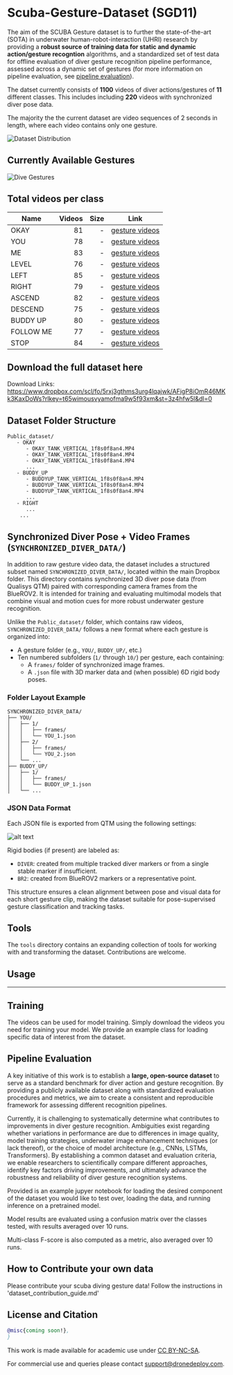 # Scuba-Gesture-Dataset (SGD11)

The aim of the SCUBA Gesture dataset is to further the state-of-the-art (SOTA) in underwater human-robot-interaction (UHRI) research by providing a **robust source of training data for static and dynamic action/gesture recogntion** algorithms, and a standardized set of test data for offline evaluation of diver gesture recognition pipeline performance, assessed across a dynamic set of gestures (for more information on pipeline evaluation, see [pipeline evaluation](#pipeline-evaluation)).

The datset currently consists of **1100** videos of diver actions/gestures of **11** different classes.
 This includes including **220** videos with synchronized diver pose data.​

The majority the the current dataset are video sequences of 2 seconds in length, where each video contains only one gesture.

![Dataset Distribution](figures/gesture_bar_plot.png)

Currently Available Gestures
---

![Dive Gestures](figures/dive_gestures.png)


<!-- | Name | Example | Videos | Size | Link |
|-------|------|-------:|-----:|---|
| OKAY | ![house1](/imgs/house1.png?raw=true "house1")  |     220 | 1.7GB | [gesture videos](https://www.dropbox.com/scl/fo/mqd4pnlf5uz2e6x9t6np2/AATzzlmMlMY6gMHXm7nzCCQ?rlkey=xdhr1ftz3q4o9roery6xs2j1n&st=m7yt9zti&dl=0)
| YOU | ![house2](/imgs/house2.png?raw=true "house2")  |     952  | 8.6GB | [gesture videos](https://www.dropbox.com/scl/fo/bjyt0ru7wa9oftth5fhdd/ALPHEdSlcx2r6hsgH7Iu3RI?rlkey=7mnk676wajqtz1ke98snjod0l&st=5xidsfhw&dl=0)
| ME | ![house3](/imgs/house3.png?raw=true "house3")  |     182 | 1.4GB | [gesture videos](https://www.dropbox.com/scl/fo/6636d1doeft0h4ly8c8sx/ADBDO2vND_HyuiqP6y0CS8c?rlkey=iifb1u4x8dqnyips4ic450v50&st=9htthu6f&dl=0)
| LEVEL | ![house4](/imgs/house4.png?raw=true "house4")  |     367 | 5.2GB | [gesture videos](https://www.dropbox.com/scl/fo/wowtlt55gg5yw66574s9g/APno67MchrgYi-0m5Eug6CM?rlkey=s85i1rd9c9uryulnjwe1dwf4e&st=wi5moclf&dl=0)
| LEFT | ![ruins1](/imgs/ruins1.png?raw=true "ruins1") |     391  | 3.1GB | [gesture videos](https://www.dropbox.com/scl/fo/f8hpeaf8lr5pxn21x2zsq/AK8PFia3qcCvgMtURf97yqw?rlkey=uyn876hew7ze3nos4rtwlgfm6&st=52syustq&dl=0)
| RIGHT | ![ruins2](/imgs/ruins2.png?raw=true "ruins2") |     1174 | 9.3GB | [gesture videos](https://www.dropbox.com/scl/fo/wjmi5hqof16gnw935rb3s/ACW6fEw0zWV0Frk0Cdv0ijc?rlkey=3q2lnftfjf8er4pr7465w5zmz&st=nb40eqa1&dl=0)
| ASCEND | ![ruins3](/imgs/ruins3.png?raw=true "ruins3") |     539 | 4.4GB | [gesture videos](https://www.dropbox.com/scl/fo/euz15j7w3x0cksc0x6tei/AAX6CGsgkajsx0kbHuoOnsc?rlkey=q8aj4lkvbxiugelxe2f3wp67c&st=7acxx4gr&dl=0)
| DESCEND | ![tower1](/imgs/tower1.png?raw=true "tower1") |     783  | 6.1GB | [gesture videos](https://www.dropbox.com/scl/fo/8yvv66exiqqioqqrsibds/ABSjSAlBxj-0L2jksfgKeoo?rlkey=i9iy8kqdqkpg5v5pf0iu62086&st=jim9peaz&dl=0)
| BUDDY UP | ![tower2](/imgs/tower2.png?raw=true "tower2") |     684  | 792MB | [gesture videos](https://www.dropbox.com/scl/fo/9249p9x16pghzhxojg6wa/AIyhohQkP9ypSJx3ofHKh8s?rlkey=aty2ukhw29qbwtmz267uolrq0&st=9za27ioe&dl=0)
| FOLLOW ME | ![pipes1](/imgs/pipes1.png?raw=true "pipes1") |     98 | 1.3GB | [gesture videos](https://www.dropbox.com/scl/fo/pg53be2us3ju6sdb25fdn/AO-lBTEZJOniEqViOb8p0tI?rlkey=h96dzm5hbn4vm3qjxrkwab4r9&st=pybchl9z&dl=0)
| STOP | ![pipes1](/imgs/pipes1.png?raw=true "pipes1") |     98 | 1.3GB | [gesture videos](https://www.dropbox.com/scl/fo/fbft7kjnej7f0q8u1oray/ABad602M9iHPL9gmxPAAnAY?rlkey=tdpyqa8pgiu7w85skfmb1ogwc&st=84ahtmoe&dl=0) -->

## Total videos per class

| Name      | Videos | Size | Link |
|-----------|--------:|-----:|------|
| OKAY      |      81 | - | [gesture videos](https://www.dropbox.com/scl/fo/mqd4pnlf5uz2e6x9t6np2/AATzzlmMlMY6gMHXm7nzCCQ?rlkey=xdhr1ftz3q4o9roery6xs2j1n&st=m7yt9zti&dl=0) |
| YOU       |      78 | - | [gesture videos](https://www.dropbox.com/scl/fo/bjyt0ru7wa9oftth5fhdd/ALPHEdSlcx2r6hsgH7Iu3RI?rlkey=7mnk676wajqtz1ke98snjod0l&st=5xidsfhw&dl=0) |
| ME        |      83 | - | [gesture videos](https://www.dropbox.com/scl/fo/6636d1doeft0h4ly8c8sx/ADBDO2vND_HyuiqP6y0CS8c?rlkey=iifb1u4x8dqnyips4ic450v50&st=9htthu6f&dl=0) |
| LEVEL     |      76 | - | [gesture videos](https://www.dropbox.com/scl/fo/wowtlt55gg5yw66574s9g/APno67MchrgYi-0m5Eug6CM?rlkey=s85i1rd9c9uryulnjwe1dwf4e&st=wi5moclf&dl=0) |
| LEFT      |      85 | - | [gesture videos](https://www.dropbox.com/scl/fo/f8hpeaf8lr5pxn21x2zsq/AK8PFia3qcCvgMtURf97yqw?rlkey=uyn876hew7ze3nos4rtwlgfm6&st=52syustq&dl=0) |
| RIGHT     |      79 | - | [gesture videos](https://www.dropbox.com/scl/fo/wjmi5hqof16gnw935rb3s/ACW6fEw0zWV0Frk0Cdv0ijc?rlkey=3q2lnftfjf8er4pr7465w5zmz&st=nb40eqa1&dl=0) |
| ASCEND    |      82 | - | [gesture videos](https://www.dropbox.com/scl/fo/euz15j7w3x0cksc0x6tei/AAX6CGsgkajsx0kbHuoOnsc?rlkey=q8aj4lkvbxiugelxe2f3wp67c&st=7acxx4gr&dl=0) |
| DESCEND   |      75 | - | [gesture videos](https://www.dropbox.com/scl/fo/8yvv66exiqqioqqrsibds/ABSjSAlBxj-0L2jksfgKeoo?rlkey=i9iy8kqdqkpg5v5pf0iu62086&st=jim9peaz&dl=0) |
| BUDDY UP  |      80 | - | [gesture videos](https://www.dropbox.com/scl/fo/9249p9x16pghzhxojg6wa/AIyhohQkP9ypSJx3ofHKh8s?rlkey=aty2ukhw29qbwtmz267uolrq0&st=9za27ioe&dl=0) |
| FOLLOW ME |      77 | - | [gesture videos](https://www.dropbox.com/scl/fo/pg53be2us3ju6sdb25fdn/AO-lBTEZJOniEqViOb8p0tI?rlkey=h96dzm5hbn4vm3qjxrkwab4r9&st=pybchl9z&dl=0) |
| STOP      |      84 | - | [gesture videos](https://www.dropbox.com/scl/fo/fbft7kjnej7f0q8u1oray/ABad602M9iHPL9gmxPAAnAY?rlkey=tdpyqa8pgiu7w85skfmb1ogwc&st=84ahtmoe&dl=0) |


 Download the full dataset here
---
Download Links: https://www.dropbox.com/scl/fo/5rxj3gthms3urg4lqajwk/AFigP8iOmR46MKk3KaxDoWs?rlkey=t65wimousvyamofma9w5f93xm&st=3z4hfw5l&dl=0

Dataset Folder Structure
---

```
Public_dataset/
   - OKAY
      - OKAY_TANK_VERTICAL_1f8s0f8an4.MP4
      - OKAY_TANK_VERTICAL_1f8s0f8an4.MP4
      - OKAY_TANK_VERTICAL_1f8s0f8an4.MP4
      ...
   - BUDDY_UP
      - BUDDYUP_TANK_VERTICAL_1f8s0f8an4.MP4
      - BUDDYUP_TANK_VERTICAL_1f8s0f8an4.MP4
      - BUDDYUP_TANK_VERTICAL_1f8s0f8an4.MP4
      ...
   - RIGHT
      ...
    ...
```

## Synchronized Diver Pose + Video Frames (`SYNCHRONIZED_DIVER_DATA/`)

In addition to raw gesture video data, the dataset includes a structured subset named `SYNCHRONIZED_DIVER_DATA/`, located within the main Dropbox folder. This directory contains synchronized 3D diver pose data (from Qualisys QTM) paired with corresponding camera frames from the BlueROV2. It is intended for training and evaluating multimodal models that combine visual and motion cues for more robust underwater gesture recognition.

Unlike the `Public_dataset/` folder, which contains raw videos, `SYNCHRONIZED_DIVER_DATA/` follows a new format where each gesture is organized into:
- A gesture folder (e.g., `YOU/`, `BUDDY_UP/`, etc.)
- Ten numbered subfolders (`1/` through `10/`) per gesture, each containing:
  - A `frames/` folder of synchronized image frames.
  - A `.json` file with 3D marker data and (when possible) 6D rigid body poses.

### Folder Layout Example
```
SYNCHRONIZED_DIVER_DATA/
├── YOU/
│   ├── 1/
│   │   ├── frames/
│   │   └── YOU_1.json
│   ├── 2/
│   │   ├── frames/
│   │   └── YOU_2.json
│   └── ...
├── BUDDY_UP/
│   ├── 1/
│   │   ├── frames/
│   │   └── BUDDY_UP_1.json
│   └── ...
```

### JSON Data Format
Each JSON file is exported from QTM using the following settings:

![alt text](image.png)

Rigid bodies (if present) are labeled as:
- `DIVER`: created from multiple tracked diver markers or from a single stable marker if insufficient.
- `BR2`: created from BlueROV2 markers or a representative point.

This structure ensures a clean alignment between pose and visual data for each short gesture clip, making the dataset suitable for pose-supervised gesture classification and tracking tasks.

<!-- The `cameras.xml` contains the poses of each camera along with the distortion parameters, intrinsics and extrinsics. See `tools/util.py` for working with this file directly. The `images` directory contains the images and `points/points.ply` contains the dense pointcloud with `x,y,z,red,green,blue`. -->

Tools
---

The `tools` directory contains an expanding collection of tools for working with and transforming the dataset. Contributions are welcome.

<!-- `tools/dd2ngp.py` - create a `cameras.json` ready for use with [Instant Neural Graphics Primitives](https://github.com/NVlabs/instant-ngp). The default `cameras.json` is included in each zip of the dataset and uses the 50 nearest images to the center of the scene. If you want to use different cameras you can use this script to re-generate a `cameras.json`. -->

Usage
---
---

## Training

The videos can be used for model training. Simply download the videos you need for training your model. We provide an example class for loading specific data of interest from the dataset.
<!-- ```sh

instant-ngp$ ./build/testbed --scene ./datasets/house1/cameras.json
```
![ngp](/imgs/ngp.png?raw=true "ngp")

or

```sh
python scripts/run.py --mode="nerf" --scene="house1/cameras.json" --screenshot_transforms="house1/cameras.json"  --width="1216" --height="912" --screenshot_dir="house1/output" --near_distance="0"  --screenshot_spp="16"
```
![script](/imgs/script.jpg?raw=true "script") -->

## Pipeline Evaluation

A key initiative of this work is to establish a **large, open-source dataset** to serve as a standard benchmark for diver action and gesture recognition. By providing a publicly available dataset along with standardized evaluation procedures and metrics, we aim to create a consistent and reproducible framework for assessing different recognition pipelines.

Currently, it is challenging to systematically determine what contributes to improvements in diver gesture recognition. Ambiguities exist regarding whether variations in performance are due to differences in image quality, model training strategies, underwater image enhancement techniques (or lack thereof), or the choice of model architecture (e.g., CNNs, LSTMs, Transformers). By establishing a common dataset and evaluation criteria, we enable researchers to scientifically compare different approaches, identify key factors driving improvements, and ultimately advance the robustness and reliability of diver gesture recognition systems.

Provided is an example jupyer notebook for loading the desired component of the dataset you would like to test over, loading the data, and running inference on a pretrained model.

Model results are evaluated using a confusion matrix over the classes tested, with results averaged over 10 runs.

Multi-class F-score is also computed as a metric, also averaged over 10 runs.

How to Contribute your own data
---

Please contribute your scuba diving gesture data! Follow the instructions in 'dataset_contribution_guide.md'

## License and Citation

```bibtex
@misc{coming soon!},
}
```

This work is made available for academic use under [CC BY-NC-SA](https://creativecommons.org/licenses/by-nc-sa/4.0/).

 For commercial use and queries please contact support@dronedeploy.com.
